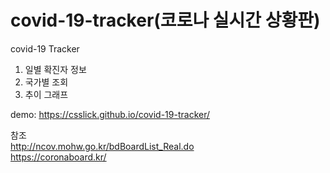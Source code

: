 # covid-19-tracker(코로나 실시간 상황판)
covid-19 Tracker  

1. 일별 확진자 정보
2. 국가별 조회
3. 추이 그래프

demo: https://csslick.github.io/covid-19-tracker/

참조  
http://ncov.mohw.go.kr/bdBoardList_Real.do  
https://coronaboard.kr/  
